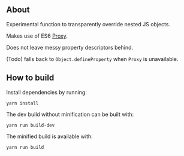 ## About

Experimental function to transparently override nested JS objects.

Makes use of ES6 [Proxy](https://developer.mozilla.org/en/docs/Web/JavaScript/Reference/Global_Objects/Proxy).

Does not leave messy property descriptors behind.

(Todo) falls back to `Object.defineProperty` when `Proxy` is unavailable.

## How to build

Install dependencies by running:
```
yarn install
```
The dev build without minification can be built with:
```
yarn run build-dev
```
The minified build is available with:
```
yarn run build
```
